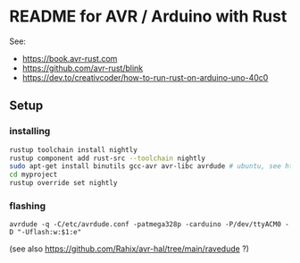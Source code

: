 # README for AVR / Arduino with Rust 

See: 
- https://book.avr-rust.com
- https://github.com/avr-rust/blink
- https://dev.to/creativcoder/how-to-run-rust-on-arduino-uno-40c0

## Setup

### installing

```bash
rustup toolchain install nightly
rustup component add rust-src --toolchain nightly
sudo apt-get install binutils gcc-avr avr-libc avrdude # ubuntu, see https://book.avr-rust.com/002.1-installing-required-third-party-tools.html
cd myproject
rustup override set nightly
```

### flashing 

	avrdude -q -C/etc/avrdude.conf -patmega328p -carduino -P/dev/ttyACM0 -D "-Uflash:w:$1:e"
(see also https://github.com/Rahix/avr-hal/tree/main/ravedude ?)

